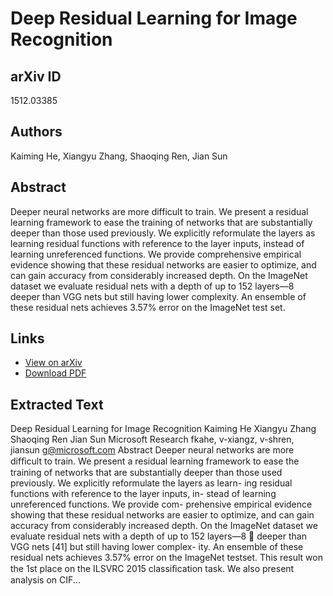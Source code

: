 # Deep Residual Learning for Image Recognition

## arXiv ID
1512.03385

## Authors
Kaiming He, Xiangyu Zhang, Shaoqing Ren, Jian Sun

## Abstract
Deeper neural networks are more difficult to train. We present a residual learning framework to ease the training of networks that are substantially deeper than those used previously. We explicitly reformulate the layers as learning residual functions with reference to the layer inputs, instead of learning unreferenced functions. We provide comprehensive empirical evidence showing that these residual networks are easier to optimize, and can gain accuracy from considerably increased depth. On the ImageNet dataset we evaluate residual nets with a depth of up to 152 layers—8 deeper than VGG nets but still having lower complexity. An ensemble of these residual nets achieves 3.57% error on the ImageNet test set.

## Links
- [View on arXiv](https://arxiv.org/abs/1512.03385)
- [Download PDF](https://arxiv.org/pdf/1512.03385.pdf)

## Extracted Text
Deep Residual Learning for Image Recognition
Kaiming He Xiangyu Zhang Shaoqing Ren Jian Sun
Microsoft Research
fkahe, v-xiangz, v-shren, jiansun g@microsoft.com
Abstract
Deeper neural networks are more difﬁcult to train. We
present a residual learning framework to ease the training
of networks that are substantially deeper than those used
previously. We explicitly reformulate the layers as learn-
ing residual functions with reference to the layer inputs, in-
stead of learning unreferenced functions. We provide com-
prehensive empirical evidence showing that these residual
networks are easier to optimize, and can gain accuracy from
considerably increased depth. On the ImageNet dataset we
evaluate residual nets with a depth of up to 152 layers—8 
deeper than VGG nets [41] but still having lower complex-
ity. An ensemble of these residual nets achieves 3.57% error
on the ImageNet testset. This result won the 1st place on the
ILSVRC 2015 classiﬁcation task. We also present analysis
on CIF...
